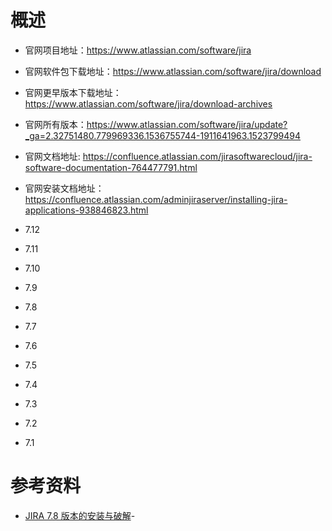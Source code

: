# 概述
- 官网项目地址：https://www.atlassian.com/software/jira
- 官网软件包下载地址：https://www.atlassian.com/software/jira/download
- 官网更早版本下载地址：https://www.atlassian.com/software/jira/download-archives
- 官网所有版本：https://www.atlassian.com/software/jira/update?_ga=2.32751480.779969336.1536755744-1911641963.1523799494
- 官网文档地址: https://confluence.atlassian.com/jirasoftwarecloud/jira-software-documentation-764477791.html
- 官网安装文档地址：https://confluence.atlassian.com/adminjiraserver/installing-jira-applications-938846823.html

- 7.12
- 7.11
- 7.10
- 7.9
- 7.8
- 7.7
- 7.6
- 7.5
- 7.4
- 7.3
- 7.2
- 7.1

# 参考资料
- [JIRA 7.8 版本的安装与破解](https://www.cnblogs.com/houchaoying/p/9096118.html)-
